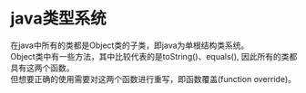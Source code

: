 # java类型系统  

在java中所有的类都是Object类的子类，即java为单根结构类系统。  
Object类中有一些方法，其中比较代表的是toString()、equals(), 因此所有的类都具有这两个函数。  
但想要正确的使用需要对这两个函数进行重写，即函数覆盖(function override)。
